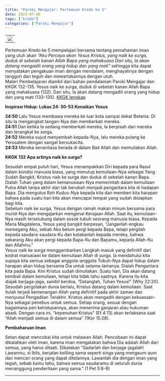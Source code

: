 ```yaml
---
title: "Paroki Mengajar: Pertemuan Kredo ke 5"
date: 2023-07-06
tags: ["kredo"]
categories: ["Paroki Mengajar"]
---
```

| | 
|---|
| ![](/img/kredo5-6jul23.avif) | 

Pertemuan Kredo ke 5 mempelajari bersama tentang pemahaman iman yang utuh akan *“Aku Percaya akan Yesus Kristus, yang naik ke surga, duduk di sebelah kanan Allah Bapa yang mahakuasa Dari situ, Ia akan datang mengadili orang yang hidup dan yang mati”* sehingga kita dapat menyatakan pengakuan iman dengan mendalam, menghayatinya dengan tangguh dan teguh dan mewartakannya dengan utuh.  
Materi Pembelajaran diambil dari bahan pendalaman Paroki Mengajar dan KKGK 132-135. Yesus naik ke surga, duduk di sebelah kanan Allah Bapa yang mahakuasa (132). Dari situ, Ia akan datang mengadili orang yang hidup dan yang mati (133-135). [KKGK lengkap](/posts/KompendiumKatekismus.pdf)

**Inspirasi Hidup: Lukas 24: 50-53 Kenaikan Yesus**

**24:50** Lalu Yesus membawa mereka ke luar kota sampai dekat Betania. Di situ Ia mengangkat tangan-Nya dan memberkati mereka.  
**24:51** Dan ketika Ia sedang memberkati mereka, Ia berpisah dari mereka dan terangkat ke sorga.  
**24:52** Mereka sujud menyembah kepada-Nya, lalu mereka pulang ke Yerusalem dengan sangat bersukacita.  
**24:53** Mereka senantiasa berada di dalam Bait Allah dan memuliakan Allah.

**KKGK 132 Apa artinya naik ke surga?**

Sesudah empat puluh hari, Yesus menampakkan Diri kepada para Rasul dalam kondisi manusia biasa, yang menutup kemuliaan-Nya sebagai Yang Sudah Bangkit, Kristus naik ke surga dan duduk di sebelah kanan Bapa. Dialah Tuhan yang dalam kemanusiaan-Nya memerintah dalam kemuliaan Putra Allah tanpa akhir dan tak berubah menjadi pengantara kita di hadapan Bapa. Dia mengutus Roh Kudus-Nya kepada kita dan memberi kita harapan bahwa pada suatu hari kita akan mencapai tempat yang sudah disiapkan bagi kita.  
Sebelum naik ke surga, Yesus dengan ramah makan minum bersama para murid-Nya dan mengajarkan mengenai Kerajaan Allah. Saat itu, kemuliaan-Nya masih terselubung dalam sosok tubuh seorang manusia biasa. Kepada Maria Magdalena, Yesus yang bangkit berpesan, “Janganlah engkau memegang Aku, sebab Aku belum pergi kepada Bapa, tetapi pergilah kepada saudara-saudara-Ku dan katakanlah kepada mereka, bahwa sekarang Aku akan pergi kepada Bapa-Ku dan Bapamu, kepada Allah-Ku dan Allahmu."  
Yesus naik ke surga menggambarkan Langkah masuk yang definitif dari kodrat manusiawi ke dalam kemuliaan Allah di surga. Ia mendahului kita supaya kita semua sebagai anggota-anggota Tubuh-Nya dapat hidup dalam harapan akan hidup bersama Dia untuk selama-lamanya. Dialah Pengantara kita pada Bapa. Kini Kristus sudah dimuliakan. Suatu hari, Dia akan datang kembali dalam kemuliaan, tetapi kita tidak tahu saatnya. Karena itu kita diajak berjaga-jaga, sambil berdoa, “Datanglah, Tuhan Yesus!” (Why 22:20).  
Sesudah pergolakan dunia berlalu, Kristus datang dalam kemuliaan. Saat itulah terjadi kemenangan Allah yang definitif pada akhir zaman dan menyusul Pengadilan Terakhir. Kristus akan mengadili dengan kekuasaan-Nya sebagai penebus untuk semua. Setiap orang, sesuai dengan bagaimana peri kehidupannya, akan menerima ganjaran atau hukuman abadi. Dengan cara ini, “kepenuhan Kristus” (Ef 4:13) akan terlaksana saat “Allah menjadi semua di dalam semua” (1Kor 15:28).

**Pembaharuan Iman**

Setan dapat mencobai kita untuk melawan Allah. Pencobaan ini dapat dikalahkan oleh iman, karena iman mengatakan bahwa Dia adalah Allah dari semua, yang harus ditaati. Dikatakan “Sadarlah dan berjaga-jagalah! Lawanmu, si Iblis, berjalan keliling sama seperti singa yang mengaum-aum dan mencari orang yang dapat ditelannya. Lawanlah dia dengan iman yang teguh, sebab kamu tahu, bahwa semua saudaramu di seluruh dunia menanggung penderitaan yang sama.” (1 Pet 5:8-9)

------------------------------------------------------------------------